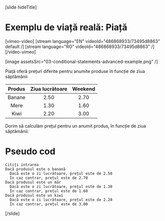 [slide hideTitle]

# Exemplu de viață reală: Piață
[vimeo-video]
[stream language="EN" videoId="486868933/73495d8863" default /]
[stream language="RO" videoId="486868933/73495d8863"  /]
[/video-vimeo]

[image assetsSrc="03-conditional-statements-advanced-example.png" /]

Piață oferă prețuri diferite pentru anumite produse în funcție de ziua săptămânii


| **Produs**      | **Ziua lucrătoare** | **Weekend**   |
| :---:       |    :----:   |   :---:     |
| Banane        |2.50       | 2.70 |
| Mere          | 1.30        | 1.60    |
| Kiwi          | 2.20        | 3.00    |

Dorim să calculăm prețul pentru un anumit produs, în funcție de ziua săptămânii:

# Pseudo cod

```
Citiți intrarea
Dacă produsul este o banană
  Dacă este o zi lucrătoare, prețul este de 2.50
  În caz contrar, prețul este de 2.70
Dacă produsul este un măr
  Dacă este o zi lucrătoare, prețul este de 1.30
  În caz contrar, prețul este de 1.60
Dacă produsul este un kiwi
  Dacă este o zi lucrătoare, prețul este de 2.20
  În caz contrar, prețul este de 3.00
```
[/slide]
